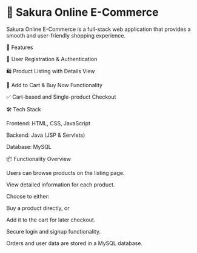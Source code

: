 <h1> 🌸 Sakura Online E-Commerce </h1>
Sakura Online E-Commerce is a full-stack web application that provides a smooth and user-friendly shopping experience.

<p>🚀 Features</p>
 👤 User Registration & Authentication

🛍️ Product Listing with Details View

🛒 Add to Cart & Buy Now Functionality

✅ Cart-based and Single-product Checkout

<p>🛠️ Tech Stack</p>
Frontend: HTML, CSS, JavaScript

 Backend: Java (JSP & Servlets)

 Database: MySQL

<p>📦 Functionality Overview</p>
Users can browse products on the listing page.

View detailed information for each product.

Choose to either:

Buy a product directly, or

Add it to the cart for later checkout.

Secure login and signup functionality.

Orders and user data are stored in a MySQL database.

